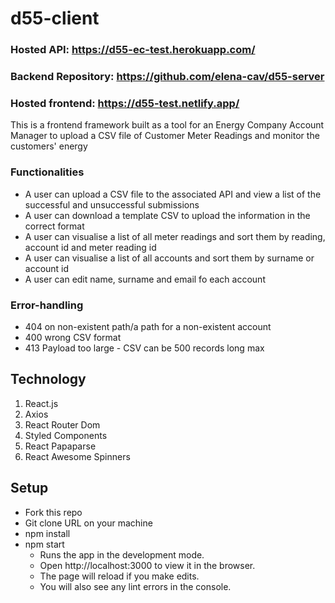 # d55-client

### Hosted API: https://d55-ec-test.herokuapp.com/

### Backend Repository: https://github.com/elena-cav/d55-server

### Hosted frontend: https://d55-test.netlify.app/

This is a frontend framework built as a tool for an Energy Company Account Manager to upload a CSV file of Customer Meter Readings and monitor the customers' energy

### Functionalities

- A user can upload a CSV file to the associated API and view a list of the successful and unsuccessful submissions
- A user can download a template CSV to upload the information in the correct format
- A user can visualise a list of all meter readings and sort them by reading, account id and meter reading id
- A user can visualise a list of all accounts and sort them by surname or account id
- A user can edit name, surname and email fo each account

### Error-handling

- 404 on non-existent path/a path for a non-existent account
- 400 wrong CSV format
- 413 Payload too large - CSV can be 500 records long max

## Technology

1. React.js
2. Axios
3. React Router Dom
4. Styled Components
5. React Papaparse
6. React Awesome Spinners

## Setup

- Fork this repo
- Git clone URL on your machine
- npm install
- npm start
  - Runs the app in the development mode.
  - Open http://localhost:3000 to view it in the browser.
  - The page will reload if you make edits.
  - You will also see any lint errors in the console.
